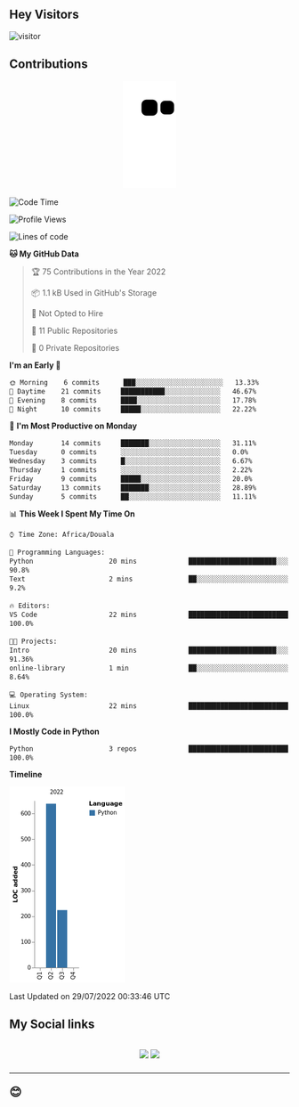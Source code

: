 ## Hey Visitors
![visitor](https://profile-counter.glitch.me/Fotsingboris/count.svg)

## Contributions
<p align="center">
  <img src="https://raw.githubusercontent.com/Fotsingboris/Fotsingboris/output/github-contribution-grid-snake.svg" />
</p>

<!--START_SECTION:waka-->
![Code Time](http://img.shields.io/badge/Code%20Time-0%20secs-blue)

![Profile Views](http://img.shields.io/badge/Profile%20Views-1-blue)

![Lines of code](https://img.shields.io/badge/From%20Hello%20World%20I%27ve%20Written-862%20lines%20of%20code-blue)

**🐱 My GitHub Data** 

> 🏆 75 Contributions in the Year 2022
 > 
> 📦 1.1 kB Used in GitHub's Storage 
 > 
> 🚫 Not Opted to Hire
 > 
> 📜 11 Public Repositories 
 > 
> 🔑 0 Private Repositories  
 > 
**I'm an Early 🐤** 

```text
🌞 Morning    6 commits      ███░░░░░░░░░░░░░░░░░░░░░░   13.33% 
🌆 Daytime    21 commits     ███████████░░░░░░░░░░░░░░   46.67% 
🌃 Evening    8 commits      ████░░░░░░░░░░░░░░░░░░░░░   17.78% 
🌙 Night      10 commits     █████░░░░░░░░░░░░░░░░░░░░   22.22%

```
📅 **I'm Most Productive on Monday** 

```text
Monday       14 commits     ███████░░░░░░░░░░░░░░░░░░   31.11% 
Tuesday      0 commits      ░░░░░░░░░░░░░░░░░░░░░░░░░   0.0% 
Wednesday    3 commits      █░░░░░░░░░░░░░░░░░░░░░░░░   6.67% 
Thursday     1 commits      ░░░░░░░░░░░░░░░░░░░░░░░░░   2.22% 
Friday       9 commits      █████░░░░░░░░░░░░░░░░░░░░   20.0% 
Saturday     13 commits     ███████░░░░░░░░░░░░░░░░░░   28.89% 
Sunday       5 commits      ██░░░░░░░░░░░░░░░░░░░░░░░   11.11%

```


📊 **This Week I Spent My Time On** 

```text
⌚︎ Time Zone: Africa/Douala

💬 Programming Languages: 
Python                   20 mins             ██████████████████████░░░   90.8% 
Text                     2 mins              ██░░░░░░░░░░░░░░░░░░░░░░░   9.2%

🔥 Editors: 
VS Code                  22 mins             █████████████████████████   100.0%

🐱‍💻 Projects: 
Intro                    20 mins             ██████████████████████░░░   91.36% 
online-library           1 min               ██░░░░░░░░░░░░░░░░░░░░░░░   8.64%

💻 Operating System: 
Linux                    22 mins             █████████████████████████   100.0%

```

**I Mostly Code in Python** 

```text
Python                   3 repos             █████████████████████████   100.0%

```


**Timeline**

![Chart not found](https://raw.githubusercontent.com/Fotsingboris/Fotsingboris/main/charts/bar_graph.png) 


 Last Updated on 29/07/2022 00:33:46 UTC
<!--END_SECTION:waka-->

<h2>My Social links <h2>
<p align="center">
   <a href="https://linkedin.com/in/Fotsingboris-Mathieu"><img src="https://img.shields.io/badge/linkedin-%230077B5.svg?style=for-the-badge&logo=linkedin&logoColor=white"></a>
   <a href="https://instagram.com/Fotsingboris"><img src="https://img.shields.io/badge/instagram-%23E4405F.svg?style=for-the-badge&logo=Instagram&logoColor=white"></a>
  </p>
<hr>
😊
